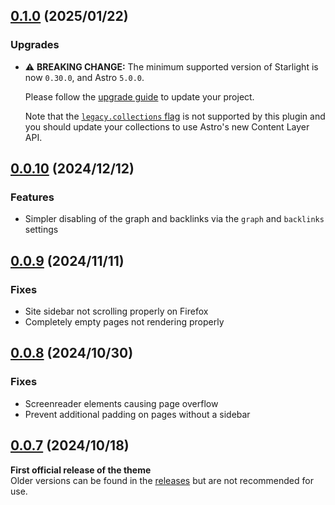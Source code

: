 ## [0.1.0](https://github.com/Fevol/starlight-theme-obsidian/releases/tag/0.1.0) (2025/01/22)

### Upgrades

-   ⚠️ **BREAKING CHANGE:** The minimum supported version of Starlight is now `0.30.0`, and Astro `5.0.0`.

    Please follow the [upgrade guide](https://github.com/withastro/starlight/releases/tag/%40astrojs/starlight%400.30.0) to update your project.

    Note that the [`legacy.collections` flag](https://docs.astro.build/en/reference/legacy-flags/#collections) is not supported by this plugin and you should update your collections to use Astro's new Content Layer API.

## [0.0.10](https://github.com/Fevol/starlight-theme-obsidian/releases/tag/0.0.10) (2024/12/12)
### Features
- Simpler disabling of the graph and backlinks via the `graph` and `backlinks` settings

## [0.0.9](https://github.com/Fevol/starlight-theme-obsidian/releases/tag/0.0.9) (2024/11/11)
### Fixes
- Site sidebar not scrolling properly on Firefox
- Completely empty pages not rendering properly 

## [0.0.8](https://github.com/Fevol/starlight-theme-obsidian/releases/tag/0.0.8) (2024/10/30)
### Fixes
- Screenreader elements causing page overflow
- Prevent additional padding on pages without a sidebar


## [0.0.7](https://github.com/Fevol/starlight-theme-obsidian/releases/tag/0.0.7) (2024/10/18)

**First official release of the theme** <br/>
Older versions can be found in the [releases](https://github.com/Fevol/starlight-theme-obsidian/releases) but are not recommended for use.
